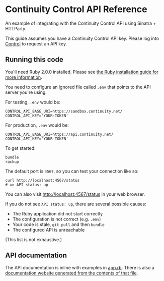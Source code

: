 # Continuity Control API Reference

An example of integrating with the Continuity Control API using Sinatra + HTTParty.

This guide assumes you have a Continuity Control API key.  Please log into [Control](https://control.continuity.net) to request an API key.

## Running this code

You'll need Ruby 2.0.0 installed.  Please see [the Ruby installation guide for more information](https://www.ruby-lang.org/en/downloads/).

You need to configure an ignored file called `.env` that points to the API server you're using.

For testing, `.env` would be:

    CONTROL_API_BASE_URI=https://sandbox.continuity.net/
    CONTROL_API_KEY='YOUR-TOKEN'

For production, `.env` would be:

    CONTROL_API_BASE_URI=https://api.continuity.net/
    CONTROL_API_KEY='YOUR-TOKEN'

To get started:

    bundle
    rackup

The default port is `4567`, so you can test your connection like so:

    curl http://localhost:4567/status
    # => API status: up

You can also visit [http://localhost:4567/status](http://localhost:4567/status) in your web browser.

If you do not see `API status: up`, there are several possible causes:

  * The Ruby application did not start correctly
  * The configuration is not correct (e.g. `.env`)
  * Your code is stale, `git pull` and then `bundle`
  * The configured API is unreachable

(This list is not exhaustive.)

## API documentation

The API documentation is inline with examples in [app.rb](app.rb).  There is also a [documentation website generated from the contents of that file](http://continuitycontrol.github.io/control_api_reference/).
